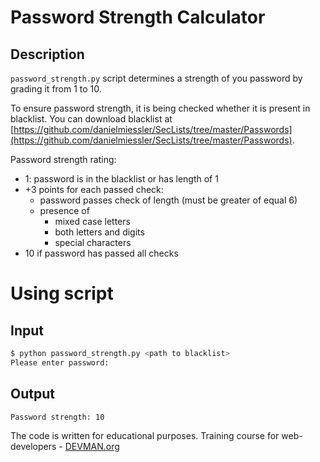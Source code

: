 # Password Strength Calculator

## Description

`password_strength.py` script determines a strength of you password by grading it from 1 to 10.

To ensure password strength, it is being checked whether it is present in blacklist. You can download blacklist at [https://github.com/danielmiessler/SecLists/tree/master/Passwords](https://github.com/danielmiessler/SecLists/tree/master/Passwords).

Password strength rating:

- 1: password is in the blacklist or has length of 1
- +3 points for each passed check:
    - password passes check of length (must be greater of equal 6)
    - presence of
        - mixed case letters
        - both letters and digits
        - special characters
- 10 if password has passed all checks 

# Using script

## Input

```bash
$ python password_strength.py <path to blacklist>
Please enter password:
```

## Output

```bash
Password strength: 10
```

The code is written for educational purposes. Training course for web-developers - [DEVMAN.org](https://devman.org)
